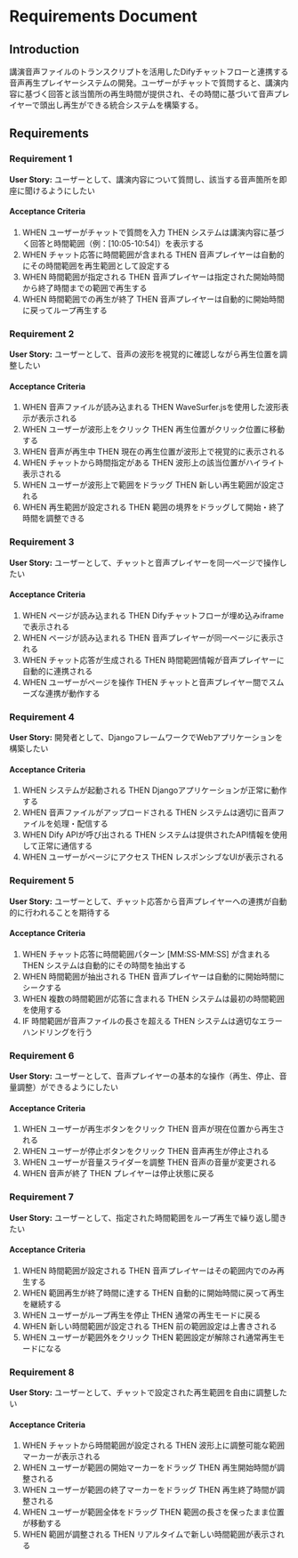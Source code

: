 # Requirements Document

## Introduction

講演音声ファイルのトランスクリプトを活用したDifyチャットフローと連携する音声再生プレイヤーシステムの開発。ユーザーがチャットで質問すると、講演内容に基づく回答と該当箇所の再生時間が提供され、その時間に基づいて音声プレイヤーで頭出し再生ができる統合システムを構築する。

## Requirements

### Requirement 1

**User Story:** ユーザーとして、講演内容について質問し、該当する音声箇所を即座に聞けるようにしたい

#### Acceptance Criteria

1. WHEN ユーザーがチャットで質問を入力 THEN システムは講演内容に基づく回答と時間範囲（例：[10:05-10:54]）を表示する
2. WHEN チャット応答に時間範囲が含まれる THEN 音声プレイヤーは自動的にその時間範囲を再生範囲として設定する
3. WHEN 時間範囲が指定される THEN 音声プレイヤーは指定された開始時間から終了時間までの範囲で再生する
4. WHEN 時間範囲での再生が終了 THEN 音声プレイヤーは自動的に開始時間に戻ってループ再生する

### Requirement 2

**User Story:** ユーザーとして、音声の波形を視覚的に確認しながら再生位置を調整したい

#### Acceptance Criteria

1. WHEN 音声ファイルが読み込まれる THEN WaveSurfer.jsを使用した波形表示が表示される
2. WHEN ユーザーが波形上をクリック THEN 再生位置がクリック位置に移動する
3. WHEN 音声が再生中 THEN 現在の再生位置が波形上で視覚的に表示される
4. WHEN チャットから時間指定がある THEN 波形上の該当位置がハイライト表示される
5. WHEN ユーザーが波形上で範囲をドラッグ THEN 新しい再生範囲が設定される
6. WHEN 再生範囲が設定される THEN 範囲の境界をドラッグして開始・終了時間を調整できる

### Requirement 3

**User Story:** ユーザーとして、チャットと音声プレイヤーを同一ページで操作したい

#### Acceptance Criteria

1. WHEN ページが読み込まれる THEN Difyチャットフローが埋め込みiframeで表示される
2. WHEN ページが読み込まれる THEN 音声プレイヤーが同一ページに表示される
3. WHEN チャット応答が生成される THEN 時間範囲情報が音声プレイヤーに自動的に連携される
4. WHEN ユーザーがページを操作 THEN チャットと音声プレイヤー間でスムーズな連携が動作する

### Requirement 4

**User Story:** 開発者として、DjangoフレームワークでWebアプリケーションを構築したい

#### Acceptance Criteria

1. WHEN システムが起動される THEN Djangoアプリケーションが正常に動作する
2. WHEN 音声ファイルがアップロードされる THEN システムは適切に音声ファイルを処理・配信する
3. WHEN Dify APIが呼び出される THEN システムは提供されたAPI情報を使用して正常に通信する
4. WHEN ユーザーがページにアクセス THEN レスポンシブなUIが表示される

### Requirement 5

**User Story:** ユーザーとして、チャット応答から音声プレイヤーへの連携が自動的に行われることを期待する

#### Acceptance Criteria

1. WHEN チャット応答に時間範囲パターン [MM:SS-MM:SS] が含まれる THEN システムは自動的にその時間を抽出する
2. WHEN 時間範囲が抽出される THEN 音声プレイヤーは自動的に開始時間にシークする
3. WHEN 複数の時間範囲が応答に含まれる THEN システムは最初の時間範囲を使用する
4. IF 時間範囲が音声ファイルの長さを超える THEN システムは適切なエラーハンドリングを行う

### Requirement 6

**User Story:** ユーザーとして、音声プレイヤーの基本的な操作（再生、停止、音量調整）ができるようにしたい

#### Acceptance Criteria

1. WHEN ユーザーが再生ボタンをクリック THEN 音声が現在位置から再生される
2. WHEN ユーザーが停止ボタンをクリック THEN 音声再生が停止される
3. WHEN ユーザーが音量スライダーを調整 THEN 音声の音量が変更される
4. WHEN 音声が終了 THEN プレイヤーは停止状態に戻る

### Requirement 7

**User Story:** ユーザーとして、指定された時間範囲をループ再生で繰り返し聞きたい

#### Acceptance Criteria

1. WHEN 時間範囲が設定される THEN 音声プレイヤーはその範囲内でのみ再生する
2. WHEN 範囲再生が終了時間に達する THEN 自動的に開始時間に戻って再生を継続する
3. WHEN ユーザーがループ再生を停止 THEN 通常の再生モードに戻る
4. WHEN 新しい時間範囲が設定される THEN 前の範囲設定は上書きされる
5. WHEN ユーザーが範囲外をクリック THEN 範囲設定が解除され通常再生モードになる

### Requirement 8

**User Story:** ユーザーとして、チャットで設定された再生範囲を自由に調整したい

#### Acceptance Criteria

1. WHEN チャットから時間範囲が設定される THEN 波形上に調整可能な範囲マーカーが表示される
2. WHEN ユーザーが範囲の開始マーカーをドラッグ THEN 再生開始時間が調整される
3. WHEN ユーザーが範囲の終了マーカーをドラッグ THEN 再生終了時間が調整される
4. WHEN ユーザーが範囲全体をドラッグ THEN 範囲の長さを保ったまま位置が移動する
5. WHEN 範囲が調整される THEN リアルタイムで新しい時間範囲が表示される
